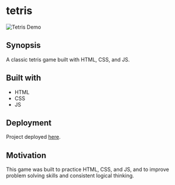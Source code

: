 # tetris

![ Tetris Demo](demo.gif)

## Synopsis
A classic tetris  game built with HTML, CSS, and JS. 

## Built with
<ul>
<li>HTML</li>
<li>CSS</li>
<li>JS</li>
</ul>

## Deployment
Project deployed <a href="anastasia-nayita.github.io/tetris/">here</a>.

## Motivation
This game was built to practice HTML, CSS, and JS, and to improve problem solving skills and consistent logical thinking.
